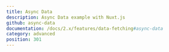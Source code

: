 ```yaml
---
title: Async Data
description: Async Data example with Nuxt.js
github: async-data
documentation: /docs/2.x/features/data-fetching#async-data
category: advanced
position: 301
---
```

